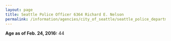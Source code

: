 ```yaml
---
layout: page
title: Seattle Police Officer 6364 Richard E. Nelson
permalink: /information/agencies/city_of_seattle/seattle_police_department/copbook/6364/
---
```


**Age as of Feb. 24, 2016:** 44
